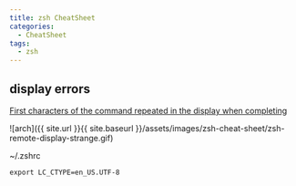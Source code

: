 ```yaml
---
title: zsh CheatSheet
categories:
  - CheatSheet
tags:
  - zsh
---
```


display errors
---

[First characters of the command repeated in the display when completing](https://unix.stackexchange.com/questions/90772/first-characters-of-the-command-repeated-in-the-display-when-completing)

![arch]({{ site.url }}{{ site.baseurl }}/assets/images/zsh-cheat-sheet/zsh-remote-display-strange.gif)

~/.zshrc
```text
export LC_CTYPE=en_US.UTF-8
```